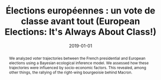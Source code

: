 ---
title: "Élections européennes : un vote de classe avant tout (European Elections: It&apos;s Always About Class!)"
collection: publications
paperurl: 'https://www.lemediatv.fr/articles/2019/elections-europeennes-un-vote-de-classe-avant-tout-Db1jRBt_S6Cz91TlQMSG_A'
link: https://www.lemediatv.fr/articles/2019/elections-europeennes-un-vote-de-classe-avant-tout-Db1jRBt_S6Cz91TlQMSG_A
tags:
    - Politics and elections
    - Data mining
    - Bayesian inference
type: press
date: 2019-01-01
venue: 'Le Média'
authors: Kouamouo T., <b>Gautheron L.</b>
abstract: "We analyzed voter trajectories between the French presidential and European elections using a Bayesian ecological inference model. We assessed how these trajectories were influenced by socio-economic factors. This revealed, among other things, the rallying of the right-wing bourgeoisie behind Macron."
citation: ' Théophile Kouamouo,  Lucas Gautheron, &quot;Élections européennes : un vote de classe avant tout (European Elections: It&amp;apos;s Always About Class!).&quot; Le Média, 2019.'
---